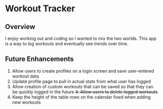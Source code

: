 # Workout Tracker
## Overview
I enjoy working out and coding so I wanted to mix the two worlds. This app is a way to log workouts and eventually see trends over time.

## Future Enhancements
1. Allow users to create profiles on a login screen and save user-entered workout data
2. Update profile page to pull in actual stats from what user has logged
3. Allow creation of custom workouts that can be saved so that they can be quickly logged in the future
~~4. Allow users to delete logged workouts~~
5. Keep the height of the table rows on the calendar fixed when adding new workouts
